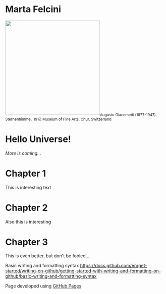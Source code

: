 # Marta Felcini
<!-- This content will not appear in the rendered Markdown -->
<img src="https://user-images.githubusercontent.com/39876967/188236115-a7769732-4f78-44a9-95d0-adeeb070aa02.jpg" width="300" height="300"> 
​<sub>Augusto Giacometti (1877-1947), Sternenhimmel, 1917, Museum of Fine Arts, Chur, Switzerland</sub> 

# Hello Universe!
*More is coming...* 
# Chapter 1
This is interesting text
# Chapter 2
Also this is interesting
# Chapter 3
This is even better, but don't be fooled...

Basic writing and formatting syntax https://docs.github.com/en/get-started/writing-on-github/getting-started-with-writing-and-formatting-on-github/basic-writing-and-formatting-syntax 


Page developed using <a href="https://docs.github.com/en/pages/getting-started-with-github-pages/about-github-pages">GitHub Pages</a>
